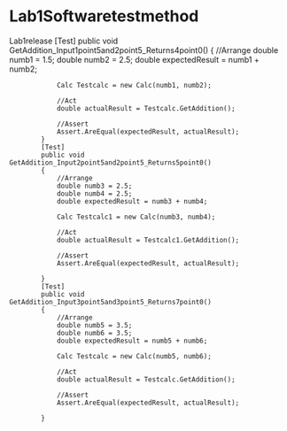 # Lab1Softwaretestmethod
Lab1release
[Test]
            public void GetAddition_Input1point5and2point5_Returns4point0()
            {
                //Arrange
                double numb1 = 1.5;
                double numb2 = 2.5;
                double expectedResult = numb1 + numb2;

                Calc Testcalc = new Calc(numb1, numb2);

                //Act
                double actualResult = Testcalc.GetAddition();

                //Assert
                Assert.AreEqual(expectedResult, actualResult);
            }
            [Test]
            public void GetAddition_Input2point5and2point5_Returns5point0()
            {
                //Arrange
                double numb3 = 2.5;
                double numb4 = 2.5;
                double expectedResult = numb3 + numb4;

                Calc Testcalc1 = new Calc(numb3, numb4);

                //Act
                double actualResult = Testcalc1.GetAddition();

                //Assert
                Assert.AreEqual(expectedResult, actualResult);

            }
            [Test]
            public void GetAddition_Input3point5and3point5_Returns7point0()
            {
                //Arrange
                double numb5 = 3.5;
                double numb6 = 3.5;
                double expectedResult = numb5 + numb6;

                Calc Testcalc = new Calc(numb5, numb6);

                //Act
                double actualResult = Testcalc.GetAddition();

                //Assert
                Assert.AreEqual(expectedResult, actualResult);

            }
